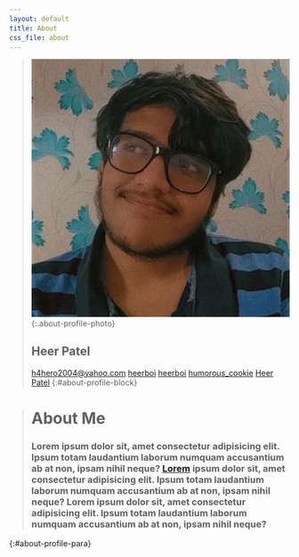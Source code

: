 ```yaml
---
layout: default
title: About
css_file: about
---
```

> ![Profile Photo](/assets/images/me.png "Profile Photo"){:.about-profile-photo}
> ## Heer Patel
> [h4hero2004@yahoo.com](mailto:h4hero2004@yahoo.com)
> [heerboi](https://github.com/heerboi)
> [heerboi](https://twitter.com/heerboi)
> [humorous_cookie](https://instagram.com/humorous_cookie)
> [Heer Patel](https://www.linkedin.com/in/heer-patel-533808209)
{:#about-profile-block}

> # About Me
> ### Lorem ipsum dolor sit, amet consectetur adipisicing elit. Ipsum totam laudantium laborum numquam accusantium ab at non, ipsam nihil neque? [Lorem](https://google.com) ipsum dolor sit, amet consectetur adipisicing elit. Ipsum totam laudantium laborum numquam accusantium ab at non, ipsam nihil neque? Lorem ipsum dolor sit, amet consectetur adipisicing elit. Ipsum totam laudantium laborum numquam accusantium ab at non, ipsam nihil neque?
{:#about-profile-para}